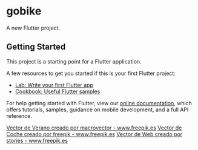 # gobike

A new Flutter project.

## Getting Started

This project is a starting point for a Flutter application.

A few resources to get you started if this is your first Flutter project:

- [Lab: Write your first Flutter app](https://flutter.dev/docs/get-started/codelab)
- [Cookbook: Useful Flutter samples](https://flutter.dev/docs/cookbook)

For help getting started with Flutter, view our
[online documentation](https://flutter.dev/docs), which offers tutorials,
samples, guidance on mobile development, and a full API reference.

<a href='https://www.freepik.es/vectores/verano'>Vector de Verano creado por macrovector - www.freepik.es</a>
<a href='https://www.freepik.es/vectores/coche'>Vector de Coche creado por freepik - www.freepik.es</a>
<a href='https://www.freepik.es/vectores/web'>Vector de Web creado por stories - www.freepik.es</a>